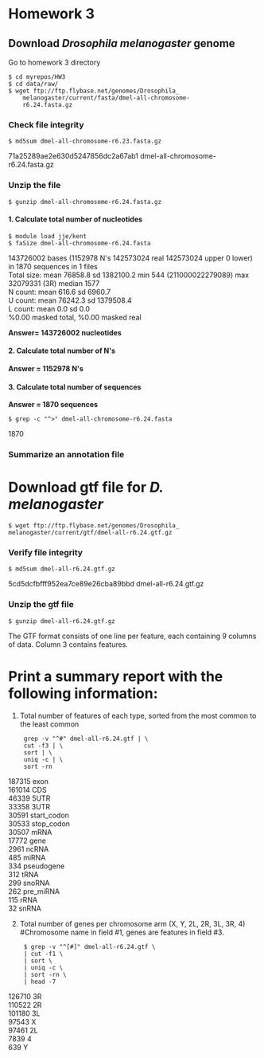 # Homework 3
## Download _Drosophila melanogaster_ genome
Go to homework 3 directory  

	$ cd myrepos/HW3 
   	$ cd data/raw/  
   	$ wget ftp://ftp.flybase.net/genomes/Drosophila_
        melanogaster/current/fasta/dmel-all-chromosome-
        r6.24.fasta.gz

### Check file integrity
    $ md5sum dmel-all-chromosome-r6.23.fasta.gz  

71a25289ae2e630d5247856dc2a67ab1  dmel-all-chromosome- 
	r6.24.fasta.gz

### Unzip the file
	$ gunzip dmel-all-chromosome-r6.24.fasta.gz 

#### 1. Calculate total number of nucleotides
	$ module load jje/kent
	$ faSize dmel-all-chromosome-r6.24.fasta 
143726002 bases (1152978 N's 142573024 real 142573024 upper 0 lower) in 1870 sequences in 1 files  
Total size: mean 76858.8 sd 1382100.2 min 544 (211000022279089) max 32079331 (3R) median 1577  
N count: mean 616.6 sd 6960.7  
U count: mean 76242.3 sd 1379508.4  
L count: mean 0.0 sd 0.0  
%0.00 masked total, %0.00 masked real  

**Answer= 143726002 nucleotides**

#### 2. Calculate total number of N's
**Answer = 1152978 N's**

#### 3. Calculate total number of sequences 
**Answer = 1870 sequences**  

	$ grep -c "^>" dmel-all-chromosome-r6.24.fasta 
1870

### Summarize an annotation file  

# Download gtf file for _D. melanogaster_

	$ wget ftp://ftp.flybase.net/genomes/Drosophila_
	melanogaster/current/gtf/dmel-all-r6.24.gtf.gz

### Verify file integrity  

	$ md5sum dmel-all-r6.24.gtf.gz 
5cd5dcfbfff952ea7ce89e26cba89bbd  dmel-all-r6.24.gtf.gz

### Unzip the gtf file
	$ gunzip dmel-all-r6.24.gtf.gz  

The GTF format consists of one line per feature, each containing 9 columns of data. Column 3 contains features.  

# Print a summary report with the following information:  
1. Total number of features of each type, sorted from the most common to the least common  

		grep -v "^#" dmel-all-r6.24.gtf | \
		cut -f3 | \
		sort | \
		uniq -c | \
		sort -rn
	 
 187315 exon  
 161014 CDS  
  46339 5UTR  
  33358 3UTR  
  30591 start_codon  
  30533 stop_codon  
  30507 mRNA  
  17772 gene  
   2961 ncRNA  
    485 miRNA  
    334 pseudogene  
    312 tRNA  
    299 snoRNA  
    262 pre_miRNA  
    115 rRNA  
     32 snRNA  


2. Total number of genes per chromosome arm (X, Y, 2L, 2R, 3L, 3R, 4) #Chromosome name in field #1, genes are features in field #3.

		$ grep -v "^[#]" dmel-all-r6.24.gtf \
		| cut -f1 \
		| sort \
		| uniq -c \
		| sort -rn \
		| head -7  

 126710 3R  
 110522 2R  
 101180 3L  
  97543 X  
  97461 2L  
   7839 4  
    639 Y  


